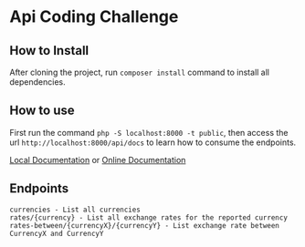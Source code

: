 # Api Coding Challenge

## How to Install

After cloning the project, run `composer install` command to install all dependencies.

## How to use

First run the command `php -S localhost:8000 -t public`, then access the url `http://localhost:8000/api/docs`
to learn how to consume the endpoints.

[Local Documentation](http://localhost:8000/api/docs) or
[Online Documentation](https://editor.swagger.io/?_ga=2.17085369.1030307810.1663982766-742700798.1663982766)


## Endpoints
    currencies - List all currencies
    rates/{currency} - List all exchange rates for the reported currency
    rates-between/{currencyX}/{currencyY} - List exchange rate between CurrencyX and CurrencyY
